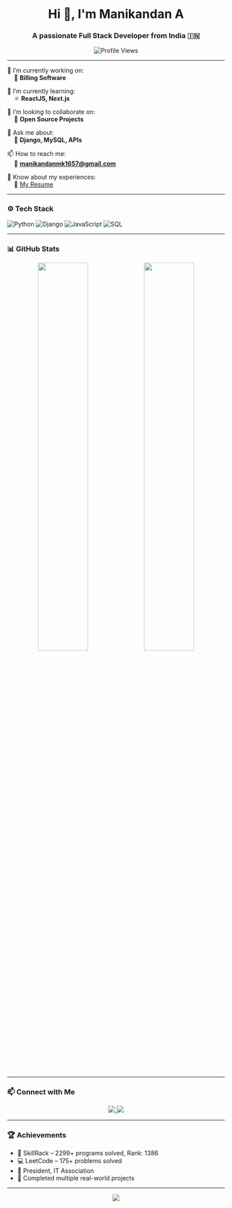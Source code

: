 <h1 align="center">Hi 👋, I'm Manikandan A</h1>
<h3 align="center">A passionate Full Stack Developer from India 🇮🇳</h3>

<p align="center">
  <img src="https://komarev.com/ghpvc/?username=manimk16&label=Profile%20views&color=0e75b6&style=flat" alt="Profile Views"/>
</p>

---

🔭 I’m currently working on:  
&nbsp;&nbsp;&nbsp;&nbsp;💼 **Billing Software**  

🌱 I’m currently learning:  
&nbsp;&nbsp;&nbsp;&nbsp;⚛️ **ReactJS, Next.js**

👯 I’m looking to collaborate on:  
&nbsp;&nbsp;&nbsp;&nbsp;📂 **Open Source Projects**

💬 Ask me about:  
&nbsp;&nbsp;&nbsp;&nbsp;🧠 **Django, MySQL, APIs**

📫 How to reach me:  
&nbsp;&nbsp;&nbsp;&nbsp;📧 **manikandanmk1657@gmail.com**

📄 Know about my experiences:  
&nbsp;&nbsp;&nbsp;&nbsp;🔗 [My Resume](https://rxresu.me/manikandanmk1657/manikandan-a-resume)

---

### ⚙️ Tech Stack

![Python](https://img.shields.io/badge/-Python-333333?style=flat&logo=python)
![Django](https://img.shields.io/badge/-Django-092E20?style=flat&logo=django)
![JavaScript](https://img.shields.io/badge/-JavaScript-F7DF1E?style=flat&logo=javascript&logoColor=black)
![SQL](https://img.shields.io/badge/-SQL-4479A1?style=flat&logo=postgresql&logoColor=white)

---

### 📊 GitHub Stats

<p align="center">
  <img src="https://github-readme-stats.vercel.app/api?username=manimk16&show_icons=true&theme=radical" width="48%" />
  <img src="https://github-readme-streak-stats.herokuapp.com/?user=manimk16&theme=radical" width="48%" />
</p>

---

### 📫 Connect with Me

<p align="center">
  <a href="https://www.linkedin.com/in/yourprofile">
    <img src="https://img.shields.io/badge/-LinkedIn-blue?style=flat-square&logo=Linkedin&logoColor=white"/>
  </a>
  <a href="mailto:manikandanmk1657@gmail.com">
    <img src="https://img.shields.io/badge/-Gmail-D14836?style=flat-square&logo=Gmail&logoColor=white"/>
  </a>
</p>

---

### 🏆 Achievements

- 🥇 SkillRack – 2299+ programs solved, Rank: 1386  
- 💻 LeetCode – 175+ problems solved  
- 🧠 President, IT Association  
- 🚀 Completed multiple real-world projects

---

<p align="center">
  <img src="https://readme-typing-svg.herokuapp.com?font=Fira+Code&size=22&pause=1000&center=true&vCenter=true&width=500&lines=Keep+Learning...;Keep+Building...;Keep+Coding...;🚀" />
</p>
